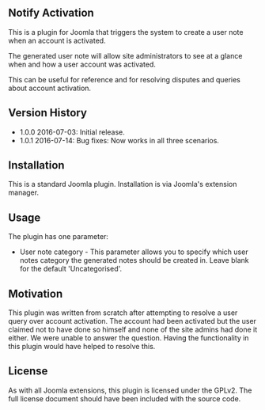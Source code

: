 Notify Activation
-----------------
This is a plugin for Joomla that triggers the system to create a user note when an account is activated.

The generated user note will allow site administrators to see at a glance when and how a user account was activated.

This can be useful for reference and for resolving disputes and queries about account activation.

Version History
----------------
* 1.0.0     2016-07-03: Initial release.
* 1.0.1     2016-07-14: Bug fixes: Now works in all three scenarios.


Installation
----------------
This is a standard Joomla plugin. Installation is via Joomla's extension manager.

Usage
----------------
The plugin has one parameter:

* User note category - This parameter allows you to specify which user notes category the generated notes should be created in. Leave blank for the default 'Uncategorised'.

Motivation
----------------
This plugin was written from scratch after attempting to resolve a user query over account activation. The account had been activated but the user claimed not to have done so himself and none of the site admins had done it either. We were unable to answer the question. Having the functionality in this plugin would have helped to resolve this.

License
----------------
As with all Joomla extensions, this plugin is licensed under the GPLv2. The full license document should have been included with the source code.

